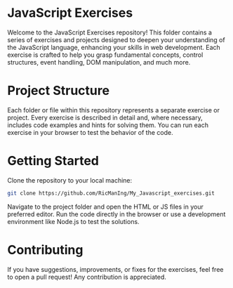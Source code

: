 # <h1><b>JavaScript Exercises</b></h1>
Welcome to the JavaScript Exercises repository! This folder contains a series of exercises and projects designed to deepen your understanding of the JavaScript language, enhancing your skills in web development. Each exercise is crafted to help you grasp fundamental concepts, control structures, event handling, DOM manipulation, and much more.

# <h1><b>Project Structure</b></h1>
Each folder or file within this repository represents a separate exercise or project. Every exercise is described in detail and, where necessary, includes code examples and hints for solving them. You can run each exercise in your browser to test the behavior of the code.

# <h1><b>Getting Started</b></h1>
Clone the repository to your local machine:

```bash
git clone https://github.com/RicManIng/My_Javascript_exercises.git  
```
  
  
Navigate to the project folder and open the HTML or JS files in your preferred editor.
Run the code directly in the browser or use a development environment like Node.js to test the solutions.
  
  
# <h1><b>Contributing</b></h1> 
If you have suggestions, improvements, or fixes for the exercises, feel free to open a pull request! Any contribution is appreciated.
